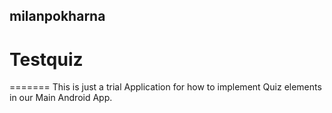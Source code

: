 
## milanpokharna
# Testquiz
=======
This is just a trial Application for how to implement Quiz elements in our Main Android App.

